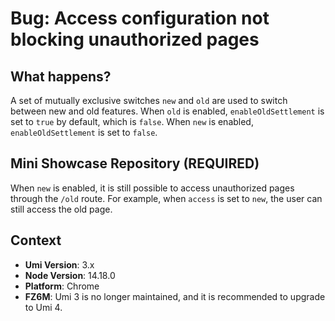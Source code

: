 # Bug: Access configuration not blocking unauthorized pages

## What happens?

A set of mutually exclusive switches `new` and `old` are used to switch between new and old features. When `old` is enabled, `enableOldSettlement` is set to `true` by default, which is `false`. When `new` is enabled, `enableOldSettlement` is set to `false`.

## Mini Showcase Repository (REQUIRED)

When `new` is enabled, it is still possible to access unauthorized pages through the `/old` route. For example, when `access` is set to `new`, the user can still access the old page.

## Context

- **Umi Version**: 3.x
- **Node Version**: 14.18.0
- **Platform**: Chrome
- **FZ6M**: Umi 3 is no longer maintained, and it is recommended to upgrade to Umi 4.
